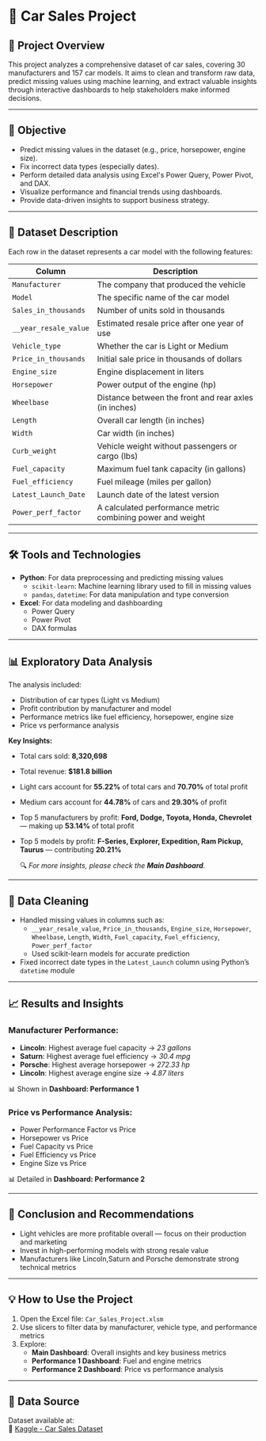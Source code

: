 # 🚗 Car Sales Project

## 📌 Project Overview  
This project analyzes a comprehensive dataset of car sales, covering 30 manufacturers and 157 car models. It aims to clean and transform raw data, predict missing values using machine learning, and extract valuable insights through interactive dashboards to help stakeholders make informed decisions.

---

## 🎯 Objective  
- Predict missing values in the dataset (e.g., price, horsepower, engine size).
- Fix incorrect data types (especially dates).
- Perform detailed data analysis using Excel's Power Query, Power Pivot, and DAX.
- Visualize performance and financial trends using dashboards.
- Provide data-driven insights to support business strategy.

---

## 🧾 Dataset Description  
Each row in the dataset represents a car model with the following features:

| Column | Description |
|--------|-------------|
| `Manufacturer` | The company that produced the vehicle |
| `Model` | The specific name of the car model |
| `Sales_in_thousands` | Number of units sold in thousands |
| `__year_resale_value` | Estimated resale price after one year of use |
| `Vehicle_type` | Whether the car is Light or Medium |
| `Price_in_thousands` | Initial sale price in thousands of dollars |
| `Engine_size` | Engine displacement in liters |
| `Horsepower` | Power output of the engine (hp) |
| `Wheelbase` | Distance between the front and rear axles (in inches) |
| `Length` | Overall car length (in inches) |
| `Width` | Car width (in inches) |
| `Curb_weight` | Vehicle weight without passengers or cargo (lbs) |
| `Fuel_capacity` | Maximum fuel tank capacity (in gallons) |
| `Fuel_efficiency` | Fuel mileage (miles per gallon) |
| `Latest_Launch_Date` | Launch date of the latest version |
| `Power_perf_factor` | A calculated performance metric combining power and weight |

---

## 🛠️ Tools and Technologies  
- **Python**: For data preprocessing and predicting missing values  
  - `scikit-learn`: Machine learning library used to fill in missing values  
  - `pandas`, `datetime`: For data manipulation and type conversion  
- **Excel**: For data modeling and dashboarding  
  - Power Query  
  - Power Pivot  
  - DAX formulas  

---

## 📊 Exploratory Data Analysis  
The analysis included:
- Distribution of car types (Light vs Medium)
- Profit contribution by manufacturer and model
- Performance metrics like fuel efficiency, horsepower, engine size
- Price vs performance analysis

**Key Insights:**
- Total cars sold: **8,320,698**
- Total revenue: **$181.8 billion**
- Light cars account for **55.22%** of total cars and **70.70%** of total profit
- Medium cars account for **44.78%** of cars and **29.30%** of profit
- Top 5 manufacturers by profit: **Ford, Dodge, Toyota, Honda, Chevrolet** — making up **53.14%** of total profit
- Top 5 models by profit: **F-Series, Explorer, Expedition, Ram Pickup, Taurus** — contributing **20.21%**

  🔍 *For more insights, please check the **Main Dashboard**.*
---

## 🧹 Data Cleaning  
- Handled missing values in columns such as:
  - `__year_resale_value`, `Price_in_thousands`, `Engine_size`, `Horsepower`, `Wheelbase`, `Length`, `Width`, `Fuel_capacity`, `Fuel_efficiency`, `Power_perf_factor`
  - Used scikit-learn models for accurate prediction
- Fixed incorrect date types in the `Latest_Launch` column using Python’s `datetime` module

---

## 📈 Results and Insights  

### Manufacturer Performance:
- **Lincoln**: Highest average fuel capacity → *23 gallons*
- **Saturn**: Highest average fuel efficiency → *30.4 mpg*
- **Porsche**: Highest average horsepower → *272.33 hp*
- **Lincoln**: Highest average engine size → *4.87 liters*

📊 Shown in **Dashboard: Performance 1**

### Price vs Performance Analysis:
- Power Performance Factor vs Price  
- Horsepower vs Price  
- Fuel Capacity vs Price  
- Fuel Efficiency vs Price  
- Engine Size vs Price  

📊 Detailed in **Dashboard: Performance 2**

---

## 📌 Conclusion and Recommendations  
- Light vehicles are more profitable overall — focus on their production and marketing
- Invest in high-performing models with strong resale value
- Manufacturers like Lincoln,Saturn and Porsche demonstrate strong technical metrics

---

## 💡 How to Use the Project  
1. Open the Excel file: `Car_Sales_Project.xlsm`  
2. Use slicers to filter data by manufacturer, vehicle type, and performance metrics  
3. Explore:
   - **Main Dashboard**: Overall insights and key business metrics 
   - **Performance 1 Dashboard**: Fuel and engine metrics
   - **Performance 2 Dashboard**: Price vs performance analysis

---

## 📂 Data Source  
Dataset available at:  
🔗 [Kaggle - Car Sales Dataset](https://www.kaggle.com/datasets/gagandeep16/car-sales)
